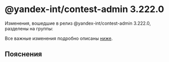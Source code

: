 # @yandex-int/contest-admin 3.222.0

<!-- ЧЕЛОВЕЧЕСКОЕ ВСТУПЛЕНИЕ -->

Изменения, вошедшие в релиз @yandex-int/contest-admin 3.222.0, разделены на группы:

Все важные изменения подробно описаны [ниже](#Пояснения).

## Пояснения

